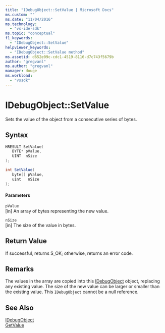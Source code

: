 ```yaml
---
title: "IDebugObject::SetValue | Microsoft Docs"
ms.custom: ""
ms.date: "11/04/2016"
ms.technology: 
  - "vs-ide-sdk"
ms.topic: "conceptual"
f1_keywords: 
  - "IDebugObject::SetValue"
helpviewer_keywords: 
  - "IDebugObject::SetValue method"
ms.assetid: d652e09c-cdc1-4519-8116-d7c743f5679b
author: "gregvanl"
ms.author: "gregvanl"
manager: douge
ms.workload: 
  - "vssdk"
---
```

# IDebugObject::SetValue
Sets the value of the object from a consecutive series of bytes.  
  
## Syntax  
  
```cpp  
HRESULT SetValue(   
   BYTE* pValue,  
   UINT  nSize  
);  
```  
  
```csharp  
int SetValue(  
   byte[] pValue,   
   uint   nSize  
);  
```  
  
#### Parameters  
 `pValue`  
 [in] An array of bytes representing the new value.  
  
 `nSize`  
 [in] The size of the value in bytes.  
  
## Return Value  
 If successful, returns S_OK; otherwise, returns an error code.  
  
## Remarks  
 The values in the array are copied into this [IDebugObject](../../../extensibility/debugger/reference/idebugobject.md) object, replacing any existing value. The size of the new value can be larger or smaller than the existing value. This `IDebugObject` cannot be a null reference.  
  
## See Also  
 [IDebugObject](../../../extensibility/debugger/reference/idebugobject.md)   
 [GetValue](../../../extensibility/debugger/reference/idebugobject-getvalue.md)